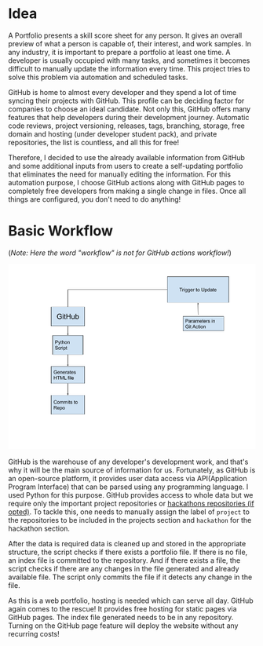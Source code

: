 # Idea
A Portfolio presents a skill score sheet for any person. It gives an overall preview of what a person is capable of, their interest, and work samples. In any industry, it is important to prepare a portfolio at least one time. A developer is usually occupied with many tasks, and sometimes it becomes difficult to manually update the information every time. This project tries to solve this problem via automation and scheduled tasks.

GitHub is home to almost every developer and they spend a lot of time syncing their projects with GitHub. This profile can be deciding factor for companies to choose an ideal candidate. Not only this, GitHub offers many features that help developers during their development journey. Automatic code reviews, project versioning, releases, tags, branching, storage, free domain and hosting (under developer student pack), and private repositories, the list is countless, and all this for free! 

Therefore, I decided to use the already available information from GitHub and some additional inputs from users to create a self-updating portfolio that eliminates the need for manually editing the information. For this automation purpose, I choose GitHub actions along with GitHub pages to completely free developers from making a single change in files. Once all things are configured, you don't need to do anything!

# Basic Workflow
(_Note: Here the word "workflow" is not for GitHub actions workflow!_)

![](./images/workflow.png)

GitHub is the warehouse of any developer's development work, and that's why it will be the main source of information for us. Fortunately, as GitHub is an open-source platform, it provides user data access via API(Application Program Interface) that can be parsed using any programming language. I used Python for this purpose. GitHub provides access to whole data but we require only the important project repositories or [hackathons repositories (if opted)](./pages/Git-Actions-Parameters). To tackle this, one needs to manually assign the label of `project` to the repositories to be included in the projects section and `hackathon` for the hackathon section.

After the data is required data is cleaned up and stored in the appropriate structure, the script checks if there exists a portfolio file. If there is no file, an index file is committed to the repository. And if there exists a file, the script checks if there are any changes in the file generated and already available file. The script only commits the file if it detects any change in the file. 

As this is a web portfolio, hosting is needed which can serve all day. GitHub again comes to the rescue! It provides free hosting for static pages via GitHub pages. The index file generated needs to be in any repository. Turning on the GitHub page feature will deploy the website without any recurring costs!